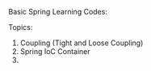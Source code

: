 
Basic Spring Learning Codes:

Topics:
1. Coupling (Tight and Loose Coupling)
2. Spring IoC Container
3. 
